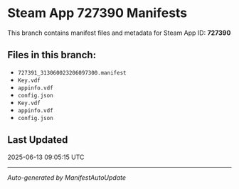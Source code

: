 # Steam App 727390 Manifests

This branch contains manifest files and metadata for Steam App ID: **727390**

## Files in this branch:
- `727391_313060023206097300.manifest`
- `Key.vdf`
- `appinfo.vdf`
- `config.json`
- `Key.vdf`
- `appinfo.vdf`
- `config.json`

## Last Updated
2025-06-13 09:05:15 UTC

---
*Auto-generated by ManifestAutoUpdate*
